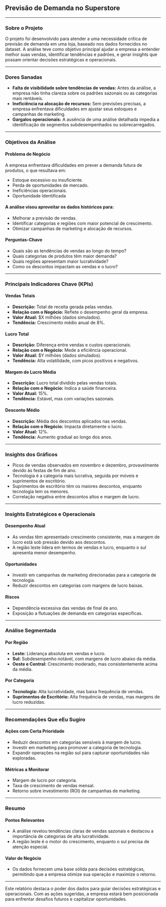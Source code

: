 ## Previsão de Demanda no Superstore

<hr>

### Sobre o Projeto

O projeto foi desenvolvido para atender a uma necessidade crítica de previsão de demanda em uma loja, baseado nos dados fornecidos no dataset. A análise teve como objetivo principal ajudar a empresa a entender melhor suas vendas, identificar tendências e padrões, e gerar insights que possam orientar decisões estratégicas e operacionais.

<hr>

### Dores Sanadas

- <b>Falta de visibilidade sobre tendências de vendas:</b> Antes da análise, a empresa não tinha clareza sobre os padrões sazonais ou as categorias mais rentáveis.
- <b>Ineficiência na alocação de recursos:</b> Sem previsões precisas, a empresa enfrentava dificuldades em ajustar seus estoques e campanhas de marketing.
- <b>Gargalos operacionais:</b> A ausência de uma análise detalhada impedia a identificação de segmentos subdesempenhados ou sobrecarregados.

<hr>

### Objetivos da Análise

#### Problema de Negócio

A empresa enfrentava dificuldades em prever a demanda futura de produtos, o que resultava em:

- Estoque excessivo ou insuficiente.
- Perda de oportunidades de mercado.
- Ineficiências operacionais.
- Oportunidade Identificada

#### A análise visou aproveitar os dados históricos para:

- Melhorar a previsão de vendas.
- Identificar categorias e regiões com maior potencial de crescimento.
- Otimizar campanhas de marketing e alocação de recursos.

#### Perguntas-Chave

- Quais são as tendências de vendas ao longo do tempo?
- Quais categorias de produtos têm maior demanda?
- Quais regiões apresentam maior lucratividade?
- Como os descontos impactam as vendas e o lucro?

<hr>

### Principais Indicadores Chave (KPIs)

#### Vendas Totais

- <b>Descrição:</b> Total de receita gerada pelas vendas.
- <b>Relação com o Negócio:</b> Reflete o desempenho geral da empresa.
- <b>Valor Atual:</b> $X milhões (dados simulados).
- <b>Tendência:</b> Crescimento médio anual de 8%.
  
#### Lucro Total

- <b>Descrição:</b> Diferença entre vendas e custos operacionais.
- <b>Relação com o Negócio:</b> Mede a eficiência operacional.
- <b>Valor Atual:</b> $Y milhões (dados simulados).
- <b>Tendência:</b> Alta volatilidade, com picos positivos e negativos.

#### Margem de Lucro Média

- <b>Descrição:</b> Lucro total dividido pelas vendas totais.
- <b>Relação com o Negócio:</b> Indica a saúde financeira.
- <b>Valor Atual:</b> 15%.
- <b>Tendência:</b> Estável, mas com variações sazonais.

#### Desconto Médio

- <b>Descrição:</b> Média dos descontos aplicados nas vendas.
- <b>Relação com o Negócio:</b> Impacta diretamente o lucro.
- <b>Valor Atual:</b> 12%.
- <b>Tendência:</b> Aumento gradual ao longo dos anos.

<hr>

### Insights dos Gráficos

- Picos de vendas observados em novembro e dezembro, provavelmente devido às festas de fim de ano.
- Tecnologia é a categoria mais lucrativa, seguida por móveis e suprimentos de escritório.
- Suprimentos de escritório têm os maiores descontos, enquanto tecnologia tem os menores.
- Correlação negativa entre descontos altos e margem de lucro.

<hr>

### Insights Estratégicos e Operacionais

#### Desempenho Atual
- As vendas têm apresentado crescimento consistente, mas a margem de lucro está sob pressão devido aos descontos.
- A região leste lidera em termos de vendas e lucro, enquanto o sul apresenta menor desempenho.

#### Oportunidades

- Investir em campanhas de marketing direcionadas para a categoria de tecnologia.
- Reduzir descontos em categorias com margens de lucro baixas.

#### Riscos

- Dependência excessiva das vendas de final de ano.
- Exposição a flutuações de demanda em categorias específicas.

<hr>

### Análise Segmentada

#### Por Região

- <b>Leste:</b> Liderança absoluta em vendas e lucro.
- <b>Sul:</b> Subdesempenho notável, com margens de lucro abaixo da média.
- <b>Oeste e Central:</b> Crescimento moderado, mas consistentemente acima da média.

#### Por Categoria

- <b>Tecnologia:</b> Alta lucratividade, mas baixa frequência de vendas.
- <b>Suprimentos de Escritório:</b> Alta frequência de vendas, mas margens de lucro reduzidas.

<hr>

### Recomendações Que eEu Sugiro

#### Ações com Certa Prioridade

- Reduzir descontos em categorias sensíveis à margem de lucro.
- Investir em marketing para promover a categoria de tecnologia.
- Expandir operações na região sul para capturar oportunidades não exploradas.

#### Métricas a Monitorar
- Margem de lucro por categoria.
- Taxa de crescimento de vendas mensal.
- Retorno sobre investimento (ROI) de campanhas de marketing.

<hr>

### Resumo

#### Pontos Relevantes
- A análise revelou tendências claras de vendas sazonais e destacou a importância de categorias de alta lucratividade.
- A região leste é o motor do crescimento, enquanto o sul precisa de atenção especial.

#### Valor de Negócio
- Os dados fornecem uma base sólida para decisões estratégicas, permitindo que a empresa otimize sua operação e maximize o retorno.

<hr>

Este relatório destaca o poder dos dados para guiar decisões estratégicas e operacionais. Com as ações sugeridas, a empresa estará bem posicionada para enfrentar desafios futuros e capitalizar oportunidades.
